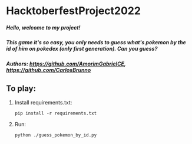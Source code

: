 # HacktoberfestProject2022

##### Hello, welcome to my project!
##### This game it's so easy, you only needs to guess what's pokemon by the id of him on pokedex (only first generation). Can you guess?

##### Authors: https://github.com/AmorimGabrielCE, https://github.com/CarlosBrunno

## To play:
<ol><li> Install requirements.txt:<br>

```pip install -r requirements.txt```
<li> Run:<br>

```python ./guess_pokemon_by_id.py```
